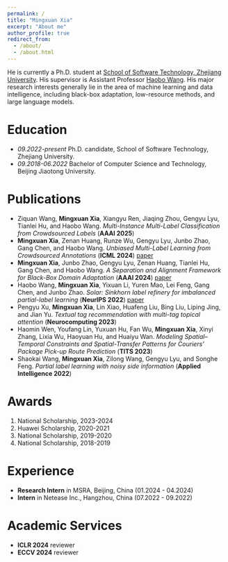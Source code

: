 ```yaml
---
permalink: /
title: "Mingxuan Xia"
excerpt: "About me"
author_profile: true
redirect_from: 
  - /about/
  - /about.html
---
```


He is currently a Ph.D. student at [School of Software Technology, Zhejiang University](http://www.cst.zju.edu.cn/). His supervisor is Assistant Professor [Haobo Wang](https://hbzju.github.io/). His major research interests generally lie in the area of machine learning and data intelligence,
including black-box adaptation, low-resource methods, and large language models. 

Education
======
* *09.2022-present* Ph.D. candidate, School of Software Technology, Zhejiang University.
* *09.2018-06.2022* Bachelor of Computer Science and Technology, Beijing Jiaotong University.

Publications
======
* Ziquan Wang, **Mingxuan Xia**, Xiangyu Ren, Jiaqing Zhou, Gengyu Lyu, Tianlei Hu, and Haobo Wang. *Multi-Instance Multi-Label Classification from Crowdsourced Labels* (**AAAI 2025**)
* **Mingxuan Xia**, Zenan Huang, Runze Wu, Gengyu Lyu, Junbo Zhao, Gang Chen, and Haobo Wang. *Unbiased Multi-Label Learning from Crowdsourced Annotations* (**ICML 2024**) [paper](https://openreview.net/pdf?id=bgP8Rxv2eB)
* **Mingxuan Xia**, Junbo Zhao, Gengyu Lyu, Zenan Huang, Tianlei Hu, Gang Chen, and Haobo Wang. *A Separation and Alignment Framework for Black-Box Domain Adaptation* (**AAAI 2024**) [paper](https://ojs.aaai.org/index.php/AAAI/article/download/29532/30884)
* Haobo Wang, **Mingxuan Xia**, Yixuan Li, Yuren Mao, Lei Feng, Gang Chen, and Junbo Zhao. *Solar: Sinkhorn label refinery for imbalanced partial-label learning* (**NeurIPS 2022**) [paper](https://proceedings.neurips.cc/paper_files/paper/2022/file/357a0a771bf65ee07926d6af41b75030-Paper-Conference.pdf)
* Pengyu Xu, **Mingxuan Xia**, Lin Xiao, Huafeng Liu, Bing Liu, Liping Jing, and Jian Yu. *Textual tag recommendation with multi-tag topical attention* (**Neurocomputing 2023**)
* Haomin Wen, Youfang Lin, Yuxuan Hu, Fan Wu, **Mingxuan Xia**, Xinyi Zhang, Lixia Wu, Haoyuan Hu, and Huaiyu Wan. *Modeling Spatial–Temporal Constraints and Spatial-Transfer Patterns for Couriers’ Package Pick-up Route Prediction* (**TITS 2023**)
* Shaokai Wang, **Mingxuan Xia**, Zilong Wang, Gengyu Lyu, and Songhe Feng. *Partial label learning with noisy side information* (**Applied Intelligence 2022**)

Awards
======
1. National Scholarship, 2023-2024
2. Huawei Scholarship, 2020-2021
3. National Scholarship, 2019-2020
4. National Scholarship, 2018-2019

Experience
======
- **Research Intern** in MSRA, Beijing, China (01.2024 - 04.2024)
- **Intern** in Netease Inc., Hangzhou, China (07.2022 - 09.2022)

Academic Services
======
- **ICLR 2024** reviewer
- **ECCV 2024** reviewer
